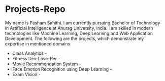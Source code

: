 # Projects-Repo
My name is Pasham Sahithi. I am currently pursuing Bachelor of Technology in Artificial Intelligence at Anurag University, India. I am skilled in modern technologies like Machine Learning, Deep Learning and Web Application Development. The following are the projects, which demonstrate my expertise in mentioned domains

- Class Analytics - 
- Fitness Dev-Love-Per - 
- Movie Recommendation System - 
- Face Emotion Recognition using Deep Learning - 
- Exam Vision - 




